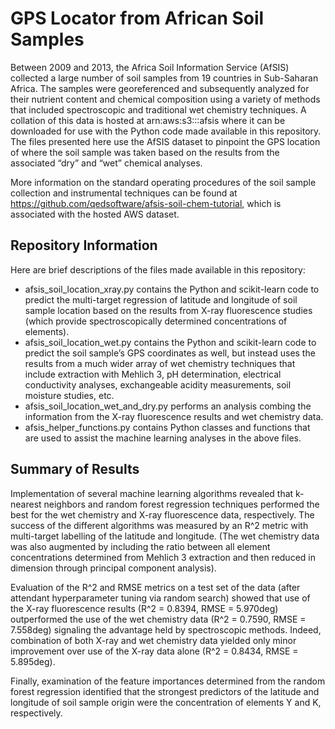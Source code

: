 # GPS Locator from African Soil Samples

Between 2009 and 2013, the Africa Soil Information Service (AfSIS) collected a large number of soil samples from 19 countries in Sub-Saharan Africa. The samples were georeferenced and subsequently analyzed for their nutrient content and chemical composition using a variety of methods that included spectroscopic and traditional wet chemistry techniques. A collation of this data is hosted at arn:aws:s3:::afsis where it can be downloaded for use with the Python code made available in this repository. The files presented here use the AfSIS dataset to pinpoint the GPS location of where the soil sample was taken based on the results from the associated “dry” and “wet” chemical analyses.

More information on the standard operating procedures of the soil sample collection and instrumental techniques can be found at https://github.com/qedsoftware/afsis-soil-chem-tutorial, which is associated with the hosted AWS dataset.

## Repository Information

Here are brief descriptions of the files made available in this repository:
* afsis_soil_location_xray.py contains the Python and scikit-learn code to predict the multi-target regression of latitude and longitude of soil sample location based on the results from X-ray fluorescence studies (which provide spectroscopically determined concentrations of elements).
* afsis_soil_location_wet.py contains the Python and scikit-learn code to predict the soil sample’s GPS coordinates as well, but instead uses the results from a much wider array of wet chemistry techniques that include extraction with Mehlich 3, pH determination, electrical conductivity analyses, exchangeable acidity measurements, soil moisture studies, etc.
* afsis_soil_location_wet_and_dry.py performs an analysis combing the information from the X-ray fluorescence results and wet chemistry data.
* afsis_helper_functions.py contains Python classes and functions that are used to assist the machine learning analyses in the above files.

## Summary of Results

Implementation of several machine learning algorithms revealed that k-nearest neighbors and random forest regression techniques performed the best for the wet chemistry and X-ray fluorescence data, respectively. The success of the different algorithms was measured by an R^2 metric with multi-target labelling of the latitude and longitude. (The wet chemistry data was also augmented by including the ratio between all element concentrations determined from Mehlich 3 extraction and then reduced in dimension through principal component analysis).

Evaluation of the R^2 and RMSE metrics on a test set of the data (after attendant hyperparameter tuning via random search) showed that use of the X-ray fluorescence results (R^2 = 0.8394, RMSE = 5.970deg) outperformed the use of the wet chemistry data (R^2 = 0.7590, RMSE = 7.558deg) signaling the advantage held by spectroscopic methods. Indeed, combination of both X-ray and wet chemistry data yielded only minor improvement over use of the X-ray data alone (R^2 = 0.8434, RMSE = 5.895deg).

Finally, examination of the feature importances determined from the random forest regression identified that the strongest predictors of the latitude and longitude of soil sample origin were the concentration of elements Y and K, respectively.
